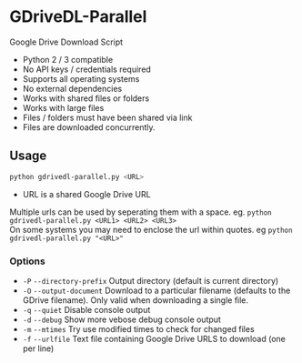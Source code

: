 # GDriveDL-Parallel

Google Drive Download Script

-   Python 2 / 3 compatible
-   No API keys / credentials required
-   Supports all operating systems
-   No external dependencies
-   Works with shared files or folders
-   Works with large files
-   Files / folders must have been shared via link
-   Files are downloaded concurrently. 

## Usage

```bash
python gdrivedl-parallel.py <URL>
```
-   URL is a shared Google Drive URL

Multiple urls can be used by seperating them with a space. eg. ```python gdrivedl-parallel.py <URL1> <URL2> <URL3>```<br>
On some systems you may need to enclose the url within quotes. eg ```python gdrivedl-parallel.py "<URL>"```

### Options
- `-P` `--directory-prefix` Output directory (default is current directory)
- `-O` `--output-document` Download to a particular filename (defaults to the
  GDrive filename). Only valid when downloading a single file.
- `-q` `--quiet` Disable console output
- `-d` `--debug` Show more vebose debug console output
- `-m` `--mtimes` Try use modified times to check for changed files
- `-f` `--urlfile` Text file containing Google Drive URLS to download (one per line)
